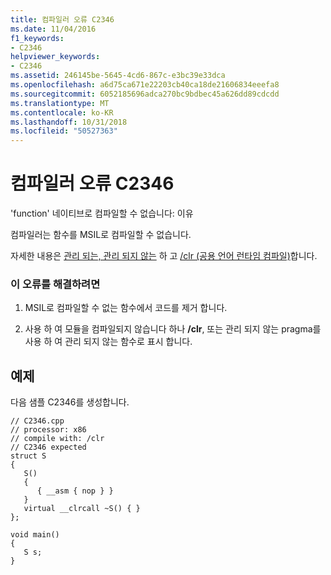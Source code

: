 ```yaml
---
title: 컴파일러 오류 C2346
ms.date: 11/04/2016
f1_keywords:
- C2346
helpviewer_keywords:
- C2346
ms.assetid: 246145be-5645-4cd6-867c-e3bc39e33dca
ms.openlocfilehash: a6d75ca671e22203cb40ca18de21606834eeefa8
ms.sourcegitcommit: 6052185696adca270bc9bdbec45a626dd89cdcdd
ms.translationtype: MT
ms.contentlocale: ko-KR
ms.lasthandoff: 10/31/2018
ms.locfileid: "50527363"
---
```

# <a name="compiler-error-c2346"></a>컴파일러 오류 C2346

'function' 네이티브로 컴파일할 수 없습니다: 이유

컴파일러는 함수를 MSIL로 컴파일할 수 없습니다.

자세한 내용은 [관리 되는, 관리 되지 않는](../../preprocessor/managed-unmanaged.md) 하 고 [/clr (공용 언어 런타임 컴파일)](../../build/reference/clr-common-language-runtime-compilation.md)합니다.

### <a name="to-correct-this-error"></a>이 오류를 해결하려면

1. MSIL로 컴파일할 수 없는 함수에서 코드를 제거 합니다.

1. 사용 하 여 모듈을 컴파일되지 않습니다 하나 **/clr**, 또는 관리 되지 않는 pragma를 사용 하 여 관리 되지 않는 함수로 표시 합니다.

## <a name="example"></a>예제

다음 샘플 C2346를 생성합니다.

```
// C2346.cpp
// processor: x86
// compile with: /clr
// C2346 expected
struct S
{
   S()
   {
      { __asm { nop } }
   }
   virtual __clrcall ~S() { }
};

void main()
{
   S s;
}
```